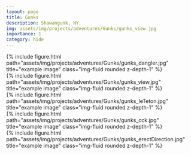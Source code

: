 ```yaml
---
layout: page
title: Gunks
description: Shawangunk, NY.
img: assets/img/projects/adventures/Gunks/gunks_view.jpg
importance: 1
category: hide
---
```


<div class="row">
    <div class="col-sm mt-3 mt-md-0">
        {% include figure.html path="assets/img/projects/adventures/Gunks/gunks_dangler.jpg" title="example image" class="img-fluid rounded z-depth-1" %}
    </div>
    <div class="col-sm mt-3 mt-md-0">
        {% include figure.html path="assets/img/projects/adventures/Gunks/gunks_view.jpg" title="example image" class="img-fluid rounded z-depth-1" %}
    </div>
    <div class="col-sm mt-3 mt-md-0">
        {% include figure.html path="assets/img/projects/adventures/Gunks/gunks_leTeton.jpg" title="example image" class="img-fluid rounded z-depth-1" %}
    </div>
</div>

<div class="row justify-content-sm-center">
    <div class="col-sm-8 mt-3 mt-md-0">
        {% include figure.html path="assets/img/projects/adventures/Gunks/gunks_cck.jpg" title="example image" class="img-fluid rounded z-depth-1" %}
    </div>
</div>

<div class="row justify-content-sm-center">
    <div class="col-sm-8 mt-3 mt-md-0">
        {% include figure.html path="assets/img/projects/adventures/Gunks/gunks_erectDirection.jpg" title="example image" class="img-fluid rounded z-depth-1" %}
    </div>
</div>


